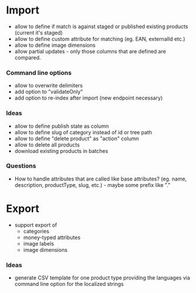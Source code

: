 # Import
- allow to define if match is against staged or published existing products (current it's staged)
- allow to define custom attribute for matching (eg. EAN, externalId etc.)
- allow to define image dimensions
- allow partial updates - only those columns that are defined are compared.

### Command line options
- allow to overwrite delimiters
- add option to "validateOnly"
- add option to re-index after import (new endpoint necessary)

### Ideas
- allow to define publish state as column
- allow to define slug of category instead of id or tree path
- allow to define "delete product" as "action" column
- allow to delete all products
- download existing products in batches

### Questions
- How to handle attributes that are called like base attributes?
  (eg. name, description, productType, slug, etc.) - maybe some prefix like "."

# Export
- support export of
  * categories
  * money-typed attributes
  * image labels
  * image dimensions

### Ideas
- generate CSV template for one product type providing the languages via command line option for the localized strings
